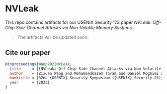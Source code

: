 # NVLeak

This repo contains artifacts for our USENIX Security '23 paper *NVLeak: Off-Chip Side-Channel Attacks via Non-Volatile Memory Systems*.

> The artifacts will be updated soon.

## Cite our paper

``` BibTeX
@inproceedings{Wang2022NVLeak,
  title     = {{NVLeak: Off-Chip Side-Channel Attacks via Non-Volatile Memory Systems}},
  author    = {Zixuan Wang and Mohammadkazem Taram and Daniel Moghimi and Steven Swanson and Dean Tullsen and Jishen Zhao},
  booktitle = {32nd {USENIX} Security Symposium ({USENIX} Security 23)},
  year      = {2023}
}
```
